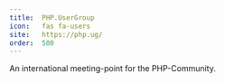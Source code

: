 ```yaml
---
title:  PHP.UserGroup             
icon:   fas fa-users             
site:   https://php.ug/
order:  500                                      
---
```


An international meeting-point for the PHP-Community.
